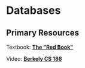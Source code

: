 # Databases

## Primary Resources

Textbook: [__The "Red Book"__](http://www.redbook.io/)

Video: [__Berkely CS 186__](https://archive.org/details/UCBerkeley_Course_Computer_Science_186)